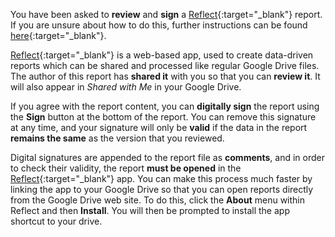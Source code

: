 You have been asked to __review__ and __sign__ a [Reflect](https://educ.io/reflect){:target="_blank"} report. If you are unsure about how to do this, further instructions can be found [here](https://educ.io/tutorials/reflect/report-signing){:target="_blank"}.

[Reflect](https://dev.educ.io/guides/reflect/){:target="_blank"} is a web-based app, used to create data-driven reports which can be shared and processed like regular Google Drive files. The author of this report has __shared it__ with you so that you can __review it__. It will also appear in _Shared with Me_ in your Google Drive.

If you agree with the report content, you can __digitally sign__ the report using the __Sign__ button at the bottom of the report. You can remove this signature at any time, and your signature will only be __valid__ if the data in the report __remains the same__ as the version that you reviewed.

Digital signatures are appended to the report file as __comments__, and in order to check their validity, the report __must be opened__ in the [Reflect](https://educ.io/reflect){:target="_blank"} app. You can make this process much faster by linking the app to your Google Drive so that you can open reports directly from the Google Drive web site. To do this, click the __About__ menu within Reflect and then __Install__. You will then be prompted to install the app shortcut to your drive.
